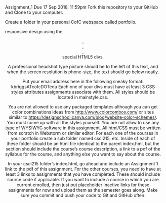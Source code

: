 Assignment_1
Due 17 Sep 2018, 11:59pm
Fork this repository to your GitHub and Clone to your computer.

Create a folder in your personal CofC webspace called portfolio.

 responsive design using the <header>, <nav>, <section>, <footer> special HTML5 divs.

A professional headshot type picture should be to the left of this text, and when the screen resolution is phone-size, the text should go below neatly.

 Put your email address here in the following sneaky format: kbriggsATcofcDOTedu
Each one of your divs must have at least 3 CSS styles attributes assignments associate with them. All styles should be located in mainstyle.css.

You are not allowed to use any packaged templates although you can get color combinations ideas from http://www.colorcombos.com/ or sites similar to https://designschool.canva.com/blog/website-color-schemes/. You must come up with all the styles yourself. You are not allow to use any type of WYSIWYG software in this assignment. All html/CSS must be written from scratch in Webstorm or similar editor.
For each one of the courses in your portfolio create a sub folder named csci215, etc. Inside of each of these folder should be an html file identical to the parent index.hml, but the section should include the course’s course description, a link to a pdf of the syllabus for the course, and anything else you want to say about the course.

In your csci215 folder’s index.html, go ahead and include an Assignment 1 link to the pdf of this assignment.
For the other courses, you need to have at least 3 links to assignments that you have completed. These should include source code if applicable. If you want to include a course in which you are current enrolled, then just put placeholder inactive links for these assignments for now and upload them as the semester goes along.
Make sure you commit and push your code to Git and GitHub often.
